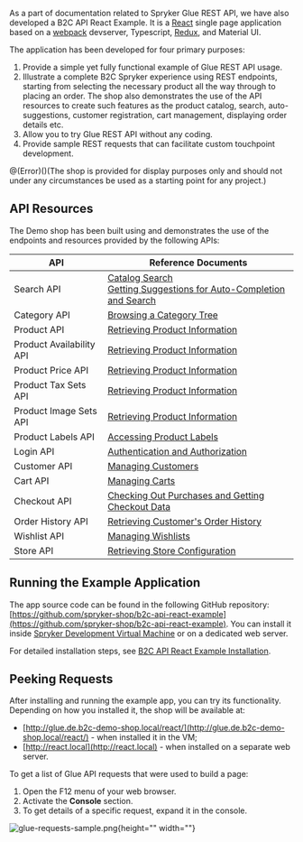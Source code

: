 As a part of documentation related to Spryker Glue REST API, we have also developed a B2C API React Example. It is a [React](https://reactjs.org/) single page application based on a [webpack](https://webpack.js.org/) devserver, Typescript, [Redux](https://redux.js.org/), and Material UI.

The application has been developed for four primary purposes:

1. Provide a simple yet fully functional example of Glue REST API usage.
2. Illustrate a complete B2C Spryker experience using REST endpoints, starting from selecting the necessary product all the way through to placing an order. The shop also demonstrates the use of the API resources to create such features as the product catalog, search, auto-suggestions, customer registration, cart management, displaying order details etc.
3. Allow you to try Glue REST API without any coding.
4. Provide sample REST requests that can facilitate custom touchpoint development.

@(Error)()(The shop is provided for display purposes only and should not under any circumstances be used as a starting point for any project.)

## API Resources
The Demo shop has been built using and demonstrates the use of the endpoints and resources provided by the following APIs:


| API | Reference Documents |
| --- | --- |
| Search API | [Catalog Search](https://documentation.spryker.com/v4/docs/catalog-search)<br>[Getting Suggestions for Auto-Completion and Search](https://documentation.spryker.com/v4/docs/retrieving-suggestions-for-auto-completion-and-search) |
| Category API | [Browsing a Category Tree](https://documentation.spryker.com/v4/docs/retrieving-category-trees) |
| Product API | [Retrieving Product Information](https://documentation.spryker.com/v4/docs/retrieving-product-information) |
| Product Availability API | [Retrieving Product Information](https://documentation.spryker.com/v4/docs/retrieving-product-information) |
| Product Price API | [Retrieving Product Information](https://documentation.spryker.com/v4/docs/retrieving-product-information) |
| Product Tax Sets API | [Retrieving Product Information](https://documentation.spryker.com/v4/docs/retrieving-product-information) |
| Product Image Sets API | [Retrieving Product Information](https://documentation.spryker.com/v4/docs/retrieving-product-information) |
| Product Labels API | [Accessing Product Labels](https://documentation.spryker.com/v4/docs/retrieving-product-labels) |
| Login API | [Authentication and Authorization](https://documentation.spryker.com/v4/docs/authentication-and-authorization) |
| Customer API | [Managing Customers](https://documentation.spryker.com/v4/docs/managing-customers-api) |
| Cart API | [Managing Carts](https://documentation.spryker.com/v4/docs/managing-carts) |
| Checkout API | [Checking Out Purchases and Getting Checkout Data](https://documentation.spryker.com/v4/docs/checking-out-purchases-and-getting-checkout-data-201907) |
| Order History API | [Retrieving Customer's Order History](https://documentation.spryker.com/v4/docs/retrieving-order-history) |
| Wishlist API | [Managing Wishlists](https://documentation.spryker.com/v4/docs/managing-wishlists) |
| Store API | [Retrieving Store Configuration](https://documentation.spryker.com/v4/docs/retrieving-store-configuration) |

## Running the Example Application
The app source code can be found in the following GitHub repository: [https://github.com/spryker-shop/b2c-api-react-example](https://github.com/spryker-shop/b2c-api-react-example). You can install it inside [Spryker Development Virtual Machine](https://documentation.spryker.com/v4/docs/devvm) or on a dedicated web server.

For detailed installation steps, see [B2C API React Example Installation](https://documentation.spryker.com/v4/docs/b2c-api-react-example-installation).

## Peeking Requests
After installing and running the example app, you can try its functionality. Depending on how you installed it, the shop will be available at:

* [http://glue.de.b2c-demo-shop.local/react/](http://glue.de.b2c-demo-shop.local/react/) - when installed it in the VM;
* [http://react.local](http://react.local) - when installed on a separate web server.

To get a list of Glue API requests that were used to build a page:

1. Open the F12 menu of your web browser.
2. Activate the **Console** section.
3. To get details of a specific request, expand it in the console.

![glue-requests-sample.png](https://spryker.s3.eu-central-1.amazonaws.com/docs/Glue+API/B2C+API+React+Example/glue-requests-sample.png){height="" width=""}